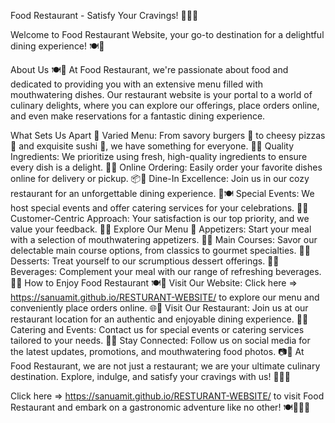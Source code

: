 Food Restaurant - Satisfy Your Cravings! 🍔🍕🍣



Welcome to Food Restaurant Website, your go-to destination for a delightful dining experience! 🍽️🍷

About Us 🍽️🍴
At Food Restaurant, we're passionate about food and dedicated to providing you with an extensive menu filled with mouthwatering dishes. Our restaurant website is your portal to a world of culinary delights, where you can explore our offerings, place orders online, and even make reservations for a fantastic dining experience.

What Sets Us Apart 🌟
Varied Menu: From savory burgers 🍔 to cheesy pizzas 🍕 and exquisite sushi 🍣, we have something for everyone. 🍱🍟
Quality Ingredients: We prioritize using fresh, high-quality ingredients to ensure every dish is a delight. 🌽🍅
Online Ordering: Easily order your favorite dishes online for delivery or pickup. 📦🚗
Dine-In Excellence: Join us in our cozy restaurant for an unforgettable dining experience. 🏡🍽️
Special Events: We host special events and offer catering services for your celebrations. 🎉🎈
Customer-Centric Approach: Your satisfaction is our top priority, and we value your feedback. 📝🤝
Explore Our Menu 📜
Appetizers: Start your meal with a selection of mouthwatering appetizers. 🍤🍟
Main Courses: Savor our delectable main course options, from classics to gourmet specialties. 🍝🍛
Desserts: Treat yourself to our scrumptious dessert offerings. 🍰🍨
Beverages: Complement your meal with our range of refreshing beverages. 🍹🥤
How to Enjoy Food Restaurant 🍽️🎉
Visit Our Website: Click here => https://sanuamit.github.io/RESTURANT-WEBSITE/ to explore our menu and conveniently place orders online. 🌐📲
Visit Our Restaurant: Join us at our restaurant location for an authentic and enjoyable dining experience. 🏡🚗
Catering and Events: Contact us for special events or catering services tailored to your needs. 🎈🎊
Stay Connected: Follow us on social media for the latest updates, promotions, and mouthwatering food photos. 📷📢
At Food Restaurant, we are not just a restaurant; we are your ultimate culinary destination. Explore, indulge, and satisfy your cravings with us! 🍴🌟🎉

Click here => https://sanuamit.github.io/RESTURANT-WEBSITE/ to visit Food Restaurant and embark on a gastronomic adventure like no other! 🍽️🥂🍰🌮
